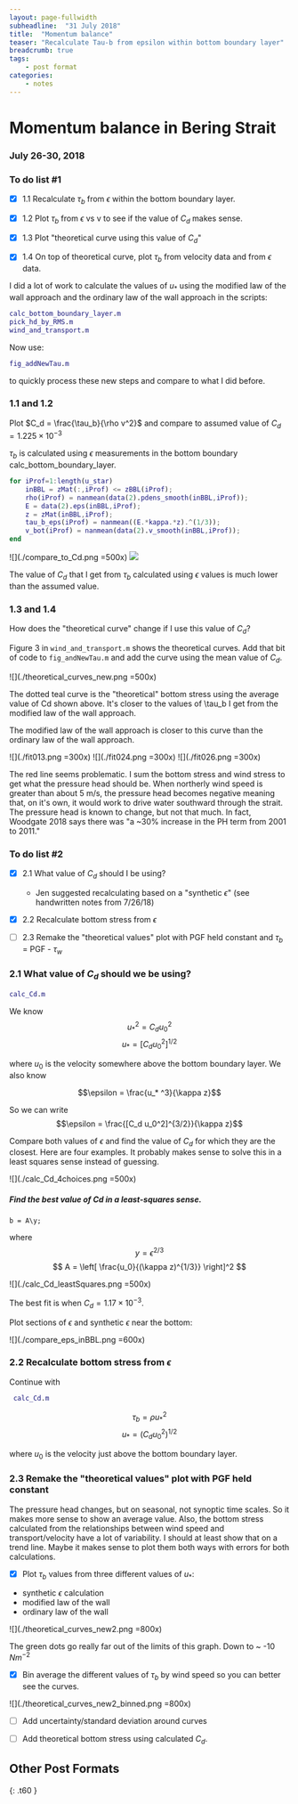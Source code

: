 ```yaml
---
layout: page-fullwidth
subheadline:  "31 July 2018"
title:  "Momentum balance"
teaser: "Recalculate Tau-b from epsilon within bottom boundary layer"
breadcrumb: true
tags:
    - post format
categories:
    - notes
---
```

# Momentum balance in Bering Strait
### July 26-30, 2018


### To do list #1
- [x] 1.1 Recalculate $\tau_b$ from $\epsilon$ within the bottom boundary layer.  
- [x] 1.2 Plot $\tau_b$  from $\epsilon$ vs v to see if the value of $C_d$ makes sense.
- [x] 1.3 Plot "theoretical curve using this value of $C_d$"
- [x] 1.4 On top of theoretical curve, plot $\tau_b$ from velocity data and from $\epsilon$ data.


I did a lot of work to calculate the values of $u_*$ using the modified law of the wall approach and the ordinary law of the wall approach in the scripts:

```Matlab
calc_bottom_boundary_layer.m
pick_hd_by_RMS.m
wind_and_transport.m
```

Now use:
```Matlab
fig_addNewTau.m
```
to quickly process these new steps and compare to what I did before.

### 1.1 and 1.2
Plot $C_d = \frac{\tau_b}{\rho v^2}$ and compare to assumed value of $C_d = 1.225  \times 10^{-3}$

$\tau_b$ is calculated using $\epsilon$ measurements in the bottom boundary calc_bottom_boundary_layer.

```Matlab
for iProf=1:length(u_star)
    inBBL = zMat(:,iProf) <= zBBL(iProf);
    rho(iProf) = nanmean(data(2).pdens_smooth(inBBL,iProf));
    E = data(2).eps(inBBL,iProf);
    z = zMat(inBBL,iProf);
    tau_b_eps(iProf) = nanmean((E.*kappa.*z).^(1/3));  
    v_bot(iProf) = nanmean(data(2).v_smooth(inBBL,iProf));
end
```

![](./compare_to_Cd.png =500x)
<img src="./compare_to_Cd.png">

The value of $C_d$ that I get from $\tau_b$ calculated using $\epsilon$ values is much lower than the assumed value.

### 1.3 and 1.4
How does the "theoretical curve" change if I use this value of $C_d$?

Figure 3 in `wind_and_transport.m` shows the theoretical curves. Add that bit of code to `fig_andNewTau.m` and add the curve using the mean value of $C_d$.

![](./theoretical_curves_new.png =500x)

The dotted teal curve is the "theoretical" bottom stress using the average value of Cd shown above. It's closer to the values of \tau_b I get from the modified law of the wall approach.

The modified law of the wall approach is closer to this curve than the ordinary law of the wall approach.

![](./fit013.png =300x)
![](./fit024.png =300x)
![](./fit026.png =300x)

The red line seems problematic. I sum the bottom stress and wind stress to get what the pressure head should be. When northerly wind speed is greater than about 5 m/s, the pressure head becomes negative meaning that, on it's own, it would work to drive water southward through the strait. The pressure head is known to change, but not that much. In fact, Woodgate 2018 says there was
"a ~30% increase in the PH term from 2001 to 2011."

### To do list #2
- [x] 2.1 What value of $C_d$ should I be using?
  * Jen suggested recalculating based on a "synthetic $\epsilon$" (see handwritten notes from 7/26/18)
- [x] 2.2 Recalculate bottom stress from $\epsilon$
- [ ] 2.3 Remake the "theoretical values" plot with PGF held constant and $\tau_b$ = PGF - $\tau_w$


### 2.1 What value of $C_d$ should we be using?
```Matlab
calc_Cd.m
```
We know
$$u_* ^2 = C_d u_0 ^2$$
$$u_* = [C_d u_0^2]^{1/2} $$

 where $u_0$ is the velocity somewhere above the bottom boundary layer. We also know

$$\epsilon = \frac{u_* ^3}{\kappa z}$$

So we can write
$$\epsilon = \frac{[C_d u_0^2]^{3/2}}{\kappa z}$$

Compare both values of $\epsilon$ and find the value of $C_d$ for which they are the closest. Here are four examples. It probably makes sense to solve this in a least squares sense instead of guessing.

![](./calc_Cd_4choices.png =500x)

##### Find the best value of Cd in a least-squares sense.

```
b = A\y;
```
where
$$ y = \epsilon^{2/3} $$
$$ A = \left[ \frac{u_0}{(\kappa z)^{1/3}} \right]^2 $$

![](./calc_Cd_leastSquares.png =500x)

The best fit is when $C_d = 1.17 \times 10^{-3}$.

Plot sections of $\epsilon$ and synthetic $\epsilon$ near the bottom:

![](./compare_eps_inBBL.png =600x)


### 2.2 Recalculate bottom stress from $\epsilon$

Continue with
```Matlab
 calc_Cd.m
```

$$\tau_b = \rho u_*^2$$
$$u_* = \left(C_d u_0^2 \right)^{1/2} $$


where $u_0$ is the velocity just above the bottom boundary layer.

### 2.3 Remake the "theoretical values" plot with PGF held constant
The pressure head changes, but on seasonal, not synoptic time scales. So it makes more sense to show an average value. Also, the bottom stress calculated from the relationships between wind speed and transport/velocity have a lot of variability. I should at least show that on a trend line. Maybe it makes sense to plot them both ways with errors for both calculations.

- [x] Plot $\tau_b$ values from three different values of $u_*$:
* synthetic $\epsilon$ calculation
* modified law of the wall
* ordinary law of the wall

![](./theoretical_curves_new2.png =800x)

The green dots go really far out of the limits of this graph. Down to ~ -10  $N m^{-2}$

- [x] Bin average the different values of $\tau_b$ by wind speed so you can better see the curves.

![](./theoretical_curves_new2_binned.png =800x)

- [ ] Add uncertainty/standard deviation around curves
- [ ] Add theoretical bottom stress using calculated $C_d$.


## Other Post Formats
{: .t60 }
